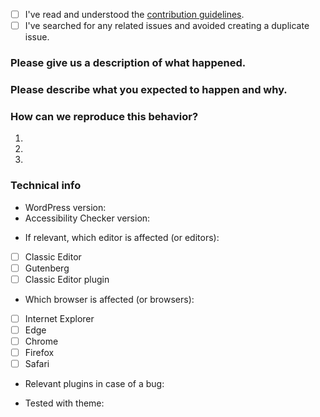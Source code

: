 <!-- Please use this template when creating an issue. 
- Please check the boxes after you've created your issue.
- Please use the latest version of Accessibility Checker.-->

* [ ] I've read and understood the [contribution guidelines](https://github.com/equalizedigital/accessibility-checker/blob/develop/.github/CONTRIBUTING.md).
* [ ] I've searched for any related issues and avoided creating a duplicate issue.

### Please give us a description of what happened.




### Please describe what you expected to happen and why.




### How can we reproduce this behavior?
1.
2.
3.

### Technical info
* WordPress version:
* Accessibility Checker version:
<!-- You can check these boxes once you've created the issue. -->
* If relevant, which editor is affected (or editors): 
- [ ] Classic Editor
- [ ] Gutenberg
- [ ] Classic Editor plugin

<!-- You can check these boxes once you've created the issue. -->
* Which browser is affected (or browsers): 
- [ ] Internet Explorer
- [ ] Edge
- [ ] Chrome
- [ ] Firefox
- [ ] Safari

* Relevant plugins in case of a bug:
<!-- Please make sure you can reproduce this bug with a default theme such as Twenty Seventeen. Sometimes issues may occur due to theme conflicts. -->
* Tested with theme:
